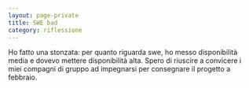 ```yaml
--- 
layout: page-private
title: SWE bad
category: riflessione
---
```


Ho fatto una stonzata: per quanto riguarda swe, ho messo disponibilità media e
dovevo mettere disponibilità alta. Spero di riuscire a convicere i miei compagni
di gruppo ad impegnarsi per consegnare il progetto a febbraio.
